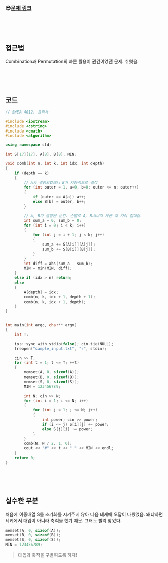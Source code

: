 

### &#128526;[문제 링크](https://swexpertacademy.com/main/code/problem/problemDetail.do?contestProbId=AWIeUtVakTMDFAVH)

<br>

<br>

<br>

## 접근법

Combination과 Permutation의 빠른 활용이 관건이었던 문제. 쉬웟음.

<br>

<br>

<br>

## 코드

```cpp
// SWEA 4012. 요리사

#include <iostream>
#include <cstring>
#include <cmath>
#include <algorithm>

using namespace std;

int S[17][17], A[8], B[8], MIN;

void comb(int n, int k, int idx, int depth)
{
	if (depth == k)
	{
		// A가 결정되었으니 B가 자동적으로 결정
		for (int outer = 1, a=0, b=0; outer <= n; outer++)
		{
			if (outer == A[a]) a++;
			else B[b] = outer, b++;
		}

		// A, B가 결정된 순간. 순열로 A, B시너지 계산 후 차이 절대값.
		int sum_a = 0, sum_b = 0;
		for (int i = 0; i < k; i++)
		{
			for (int j = i + 1; j < k; j++)
			{
				sum_a += S[A[i]][A[j]];
				sum_b += S[B[i]][B[j]];
			}
		}
		int diff = abs(sum_a - sum_b);
		MIN = min(MIN, diff);
	}
	else if (idx > n) return;
	else
	{
		A[depth] = idx;
		comb(n, k, idx + 1, depth + 1);
		comb(n, k, idx + 1, depth);
	}
}


int main(int argc, char** argv)
{
	int T;

	ios::sync_with_stdio(false); cin.tie(NULL);
	freopen("sample_input.txt", "r", stdin);

	cin >> T;
	for (int t = 1; t <= T; ++t)
	{
		memset(A, 0, sizeof(A));
		memset(B, 0, sizeof(B));
		memset(S, 0, sizeof(S));
		MIN = 123456789;

		int N; cin >> N;
		for (int i = 1; i <= N; i++)
		{
			for (int j = 1; j <= N; j++)
			{
				int power; cin >> power;
				if (i <= j) S[i][j] += power;
				else S[j][i] += power;
			}
		}
		comb(N, N / 2, 1, 0);
		cout << "#" << t << " " << MIN << endl;
	}
	return 0;
}
```

<br>

<br>

<br>

## 실수한 부분

처음에 이중배열 S를 초기화를 시켜주지 않아 다음 테케때 오답이 나왔었음. 왜냐하면 테케에서 대입이 아니라 축적을 했기 때문. 그래도 빨리 찾았다.

```cpp
memset(A, 0, sizeof(A));
memset(B, 0, sizeof(B));
memset(S, 0, sizeof(S));
MIN = 123456789;
```

> 대입과 축적을 구별하도록 하자!
